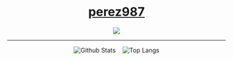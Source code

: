 <div align="center">

# [perez987](https://github.com/perez987)

[![](https://img.shields.io/badge/Repositories-perez987-informational?style=flat&logo=apple&logoColor=white&color=9debeb)](https://github.com/perez987?tab=repositories)

<hr>

![Github Stats](https://github-readme-stats.vercel.app/api?username=perez987&show_icons=true&theme=tokyonight)&nbsp;&nbsp;&nbsp;&nbsp;![Top Langs](https://github-readme-stats.vercel.app/api/top-langs/?username=perez987&show_icons=true&theme=tokyonight)
  
</div>
